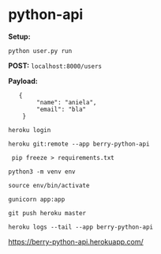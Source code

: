 # python-api

**Setup:**

```python user.py run```

**POST:**
```localhost:8000/users```

**Payload:**
```
   {
        "name": "aniela",
        "email": "bla"
    }
```
```
heroku login
```
``` 
heroku git:remote --app berry-python-api
```
```
 pip freeze > requirements.txt
```
```
python3 -m venv env
```
```
source env/bin/activate
```
```
gunicorn app:app
```
```
git push heroku master
```
```
heroku logs --tail --app berry-python-api
```

https://berry-python-api.herokuapp.com/